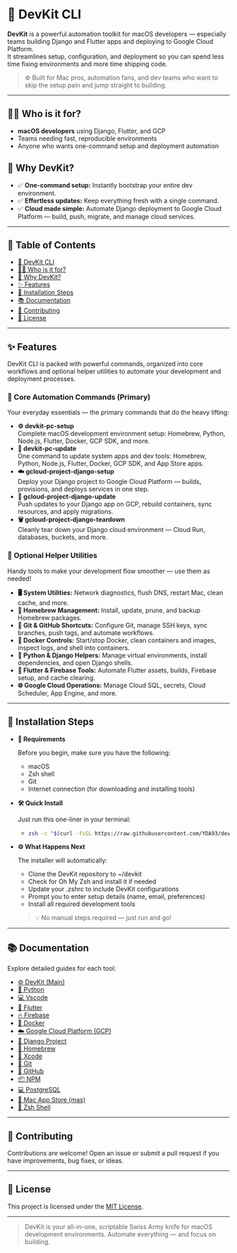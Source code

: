 # 🧰 DevKit CLI

**DevKit** is a powerful automation toolkit for macOS developers — especially teams building Django and Flutter apps and deploying to Google Cloud Platform.  
It streamlines setup, configuration, and deployment so you can spend less time fixing environments and more time shipping code.

> ⚙️ Built for Mac pros, automation fans, and dev teams who want to skip the setup pain and jump straight to building.

---

## 🧑‍💻 Who is it for?

- **macOS developers** using Django, Flutter, and GCP
- Teams needing fast, reproducible environments
- Anyone who wants one-command setup and deployment automation

## 🤔 Why DevKit?

- ✅ **One-command setup:** Instantly bootstrap your entire dev environment.
- ✅ **Effortless updates:** Keep everything fresh with a single command.
- ✅ **Cloud made simple:** Automate Django deployment to Google Cloud Platform — build, push, migrate, and manage cloud services.

---

## 📑 Table of Contents

- [🧰 DevKit CLI](#-devkit-cli)
- [🧑‍💻 Who is it for?](#-who-is-it-for)
- [🤔 Why DevKit?](#-why-devkit)
- [✨ Features](#-features)
- [🚀 Installation Steps](#-installation-steps)
- [📚 Documentation](#-documentation)
- [🤝 Contributing](#-contributing)
- [📄 License](#-license)

---

## ✨ Features

DevKit CLI is packed with powerful commands, organized into core workflows and optional helper utilities to automate your development and deployment processes.

### 🚀 Core Automation Commands (Primary)

Your everyday essentials — the primary commands that do the heavy lifting:

- **⚙️ devkit-pc-setup**  
  Complete macOS development environment setup: Homebrew, Python, Node.js, Flutter, Docker, GCP SDK, and more.
- **🔄 devkit-pc-update**  
  One command to update system apps and dev tools: Homebrew, Python, Node.js, Flutter, Docker, GCP SDK, and App Store apps.
- **☁️ gcloud-project-django-setup**  
  Deploy your Django project to Google Cloud Platform — builds, provisions, and deploys services in one step.
- **🚢 gcloud-project-django-update**  
  Push updates to your Django app on GCP, rebuild containers, sync resources, and apply migrations.
- **🗑️ gcloud-project-django-teardown**  
  Cleanly tear down your Django cloud environment — Cloud Run, databases, buckets, and more.

### 🧩 Optional Helper Utilities

Handy tools to make your development flow smoother — use them as needed!

- **🖥️ System Utilities:** Network diagnostics, flush DNS, restart Mac, clean cache, and more.
- **🍺 Homebrew Management:** Install, update, prune, and backup Homebrew packages.
- **🐙 Git & GitHub Shortcuts:** Configure Git, manage SSH keys, sync branches, push tags, and automate workflows.
- **🐳 Docker Controls:** Start/stop Docker, clean containers and images, inspect logs, and shell into containers.
- **🐍 Python & Django Helpers:** Manage virtual environments, install dependencies, and open Django shells.
- **📱 Flutter & Firebase Tools:** Automate Flutter assets, builds, Firebase setup, and cache clearing.
- **🌐 Google Cloud Operations:** Manage Cloud SQL, secrets, Cloud Scheduler, App Engine, and more.

---

## 🚀 Installation Steps

- **🔧 Requirements**

  Before you begin, make sure you have the following:

  - macOS
  - Zsh shell
  - Git
  - Internet connection (for downloading and installing tools)

- **🛠️ Quick Install**

  Just run this one-liner in your terminal:

  - ```bash
    zsh -c "$(curl -fsSL https://raw.githubusercontent.com/YDA93/devkit/main/install.zsh)"
    ```

- **⚙️ What Happens Next**

  The installer will automatically:

  - Clone the DevKit repository to ~/devkit
  - Check for Oh My Zsh and install it if needed
  - Update your .zshrc to include DevKit configurations
  - Prompt you to enter setup details (name, email, preferences)
  - Install all required development tools

  > 💡 No manual steps required — just run and go!

---

## 📚 Documentation

Explore detailed guides for each tool:

- [⚙️ DevKit (Main)](./docs/devkit.md)
- [🐍 Python](./docs/python.md)
- [💻 Vscode](./docs/vscode.md)
- [📱 Flutter](./docs/flutter.md)
- [🔥 Firebase](./docs/firebase.md)
- [🐳 Docker](./docs/docker.md)
- [☁️ Google Cloud Platform (GCP)](./docs/gcloud.md)
- [🚀 Django Project](./docs/django.md)
- [🍺 Homebrew](./docs/homebrew.md)
- [🔧 Xcode](./docs/xcode.md)
- [🐙 Git](./docs/git.md)
- [🧩 GitHub](./docs/github.md)
- [📦 NPM](./docs/npm.md)
- [💻 PostgreSQL](./docs/postgresql.md)
- [🍎 Mac App Store (mas)](./docs/mas.md)
- [🐚 Zsh Shell](./docs/zsh.md)

---

## 🤝 Contributing

Contributions are welcome!
Open an issue or submit a pull request if you have improvements, bug fixes, or ideas.

---

## 📄 License

This project is licensed under the [MIT License](./LICENSE).

---

> DevKit is your all-in-one, scriptable Swiss Army knife for macOS development environments. Automate everything — and focus on building.
